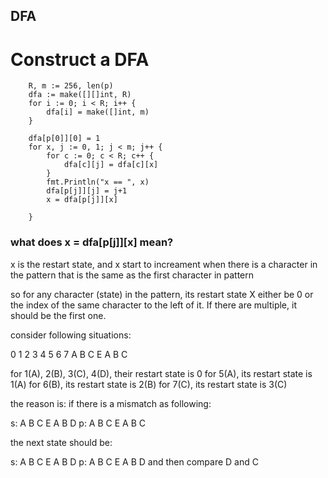 ## DFA

# Construct a DFA

```
  	R, m := 256, len(p)
	dfa := make([][]int, R) 
	for i := 0; i < R; i++ {
		dfa[i] = make([]int, m)
	}

	dfa[p[0]][0] = 1
	for x, j := 0, 1; j < m; j++ { 
		for c := 0; c < R; c++ {
			dfa[c][j] = dfa[c][x]
		}
		fmt.Println("x == ", x)
		dfa[p[j]][j] = j+1
		x = dfa[p[j]][x]

	}
```

### what does x = dfa[p[j]][x] mean?
x is the restart state, and x start to increament when there is a character in the pattern that is the same as the first character in pattern

so for any character (state) in the pattern, its restart state X either be 0 or the index of the same character to the left of it. If there are multiple, it should be the first one.

consider following situations:

0 1 2 3 4 5 6 7
  A B C E A B C

for 1(A), 2(B), 3(C), 4(D), their restart state is 0
for 5(A), its restart state is 1(A)
for 6(B), its restart state is 2(B)
for 7(C), its restart state is 3(C)

the reason is: if there is a mismatch as following:

s: A B C E A B D
p: A B C E A B C

the next state should be:

s: A B C E A B D
p:         A B C E A B D
and then compare D and C


